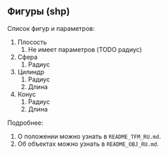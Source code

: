 ## Фигуры (shp)

Список фигур и параметров:
1) Плосость
    1) Не имеет параметров (TODO радиус)
2) Сфера
    1) Радиус
3) Цилиндр
    1) Радиус
    21) Длина
4) Конус
    1) Радиус
    2) Длина

Подробнее:
1) О положении можно узнать в `README_TFM_RU.md`.
2) Об объектах можно узнать в `README_OBJ_RU.md`.
